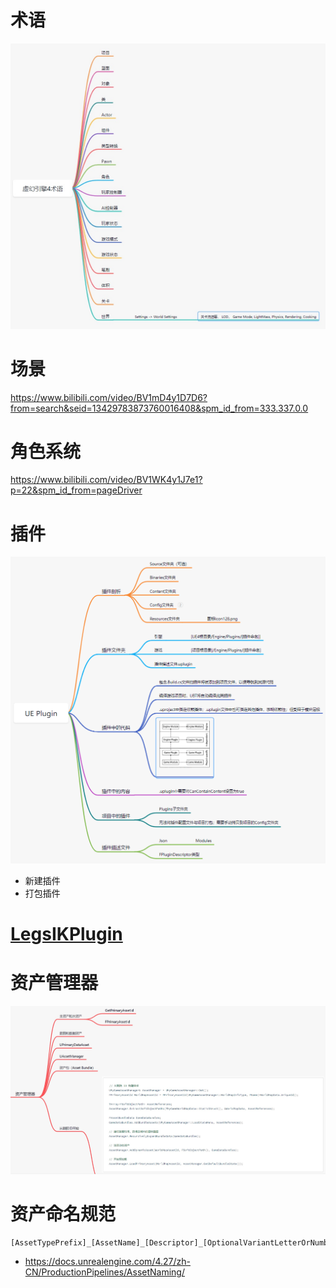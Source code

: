 # 术语
![术语](https://github.com/liangjin2007/data_liangjin/blob/master/%E6%9C%AF%E8%AF%AD.jpg?raw=true)

# 场景
https://www.bilibili.com/video/BV1mD4y1D7D6?from=search&seid=13429783873760016408&spm_id_from=333.337.0.0

# 角色系统
https://www.bilibili.com/video/BV1WK4y1J7e1?p=22&spm_id_from=pageDriver

# 插件
![插件](https://github.com/liangjin2007/data_liangjin/blob/master/%E6%8F%92%E4%BB%B6.png?raw=true)
- 新建插件
- 打包插件

# [LegsIKPlugin](https://github.com/ANtlord/LegsIKPlugin)

# 资产管理器
![资产管理器](https://github.com/liangjin2007/data_liangjin/blob/master/assetmanager.jpg?raw=true)

# 资产命名规范
```
[AssetTypePrefix]_[AssetName]_[Descriptor]_[OptionalVariantLetterOrNumber]
```
- https://docs.unrealengine.com/4.27/zh-CN/ProductionPipelines/AssetNaming/


